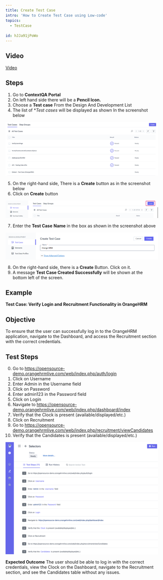 ```yaml
---
title: Create Test Case
intro: 'How to Create Test Case using Low-code'
topics:
  - TestCase

id: hJJa91jPoWo
---
```


## Video
[Video](https://youtu.be/hJJa91jPoWo)

## Steps

1. Go to **ContextQA Portal** 
2. On left hand side there will be a **Pencil Icon.**
3. Choose a **Test case** From the Design And Development List 
4. The list of **Test cases* will be displayed as shown In the screenshot below 

![](imgs/test-case-list.png)

5. On the right-hand side, There is a **Create** button as in the screenshot below
6. Click on **Create** button 

![](imgs/create-button.png)

7. Enter the **Test Case** **Name** in the box as shown in the screenshot above 

![](imgs/test-case-create.png)

8. On the right-hand side, there is a **Create** Button. Click on it. 
9. A message **Test Case Created Successfully** will be shown at the bottom left of the screen.	

## Example

**Test Case: Verify Login and Recruitment Functionality in OrangeHRM**

## Objective
To ensure that the user can successfully log in to the OrangeHRM application, navigate to the Dashboard, and access the Recruitment section with the correct credentials.

## Test Steps
0. Go to https://opensource-demo.orangehrmlive.com/web/index.php/auth/login 
1. Click on Username 
2. Enter Admin in the Username field 
3. Click on Password 
4. Enter admin123 in the Password field 
5. Click on Login 
6. Navigate to https://opensource-demo.orangehrmlive.com/web/index.php/dashboard/index 
7. Verify that the Clock is present (available/displayed/etc.) 
9. Click on Recruitment 
10. Go to https://opensource-demo.orangehrmlive.com/web/index.php/recruitment/viewCandidates 
11. Verify that the Candidates is present (available/displayed/etc.) 

![](imgs/test-case.png)

**Expected Outcome**
The user should be able to log in with the correct credentials, view the Clock on the Dashboard, navigate to the Recruitment section, and see the Candidates table without any issues.